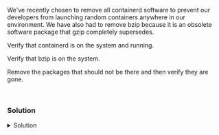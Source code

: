 We've recently chosen to remove all containerd software to prevent our developers from launching random containers anywhere in our environment. We have also had to remove bzip because it is an obsolete software package that gzip completely supersedes.

Verify that containerd is on the system and running.

Verify that bzip is on the system.

Remove the packages that should not be there and then verify they are gone.

<br>

### Solution
<details>
<summary>Solution</summary>
Check for containerd, if it is installed and running on your system.

```plain
ss -ntulp | grep -i container
systemctl status containerd --no-pager
```{{exec}}

Is it there, and is it running?

Check for bzip on your system.

```plain
dpkg -l | grep -i bzip2
which bzip2
```{{exec}}

Is bzip2 installed on your system? Can you find the executible?

Remove the unwanted packages

```plain
apt -y remove bzip2 containerd
```{{exec}}

Verify that nothing is running or installed on your system that doesn't meet your system requirements.

```plain
ss -ntulp | grep -i container
systemctl status containerd --no-pager
```{{exec}}

```plain
dpkg -l | grep -i bzip2
which bzip2
```{{exec}}

If these are removed, you've cleaned up your system to meet the new requirements.


</details>